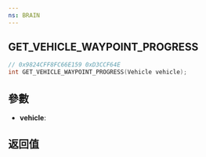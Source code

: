 ```yaml
---
ns: BRAIN
---
```

## GET_VEHICLE_WAYPOINT_PROGRESS

```c
// 0x9824CFF8FC66E159 0xD3CCF64E
int GET_VEHICLE_WAYPOINT_PROGRESS(Vehicle vehicle);
```


## 參數
* **vehicle**: 

## 返回值
